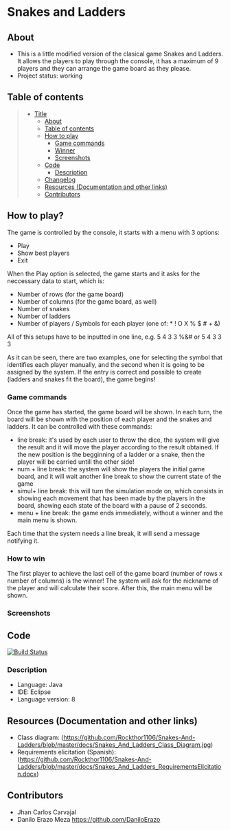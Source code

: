 # Snakes and Ladders 

## About 

* This is a little modified version of the clasical game Snakes and Ladders. It allows the players to play through the console, 
it has a maximum of 9 players and they can arrange the game board as they please.
* Project status: working

## Table of contents


> * [Title](#Snakes-and-Ladders)
>   * [About](#about)
>   * [Table of contents](#table-of-contents)
>   * [How to play](#how-to-play)
>     * [Game commands](#game-commands)
>     * [Winner](#how-to-win)
>     * [Screenshots](#screenshots)
>   * [Code](#code)
>     * [Description](#description)
>   * [Changelog](https://github.com/Rockthor1106/Snakes-And-Ladders/blob/master/Changelog.md) 
>   * [Resources (Documentation and other links)](#resources-documentation-and-other-links)
>   * [Contributors](#contributors)

## How to play?

The game is controlled by the console, it starts with a menu with 3 options:
* Play
* Show best players
* Exit

When the Play option is selected, the game starts and it asks for the neccessary data to start, which is:
* Number of rows (for the game board)
* Number of columns (for the game board, as well)
* Number of snakes
* Number of ladders 
* Number of players / Symbols for each player (one of: * ! O X % $ # + &) 

All of this setups have to be inputted in one line, e.g. 5 4 3 3 %&# or 5 4 3 3 3

As it can be seen, there are two examples, one for selecting the symbol that identifies each player manually, 
and the second when it is going to be assigned by the system. If the entry is correct and possible to create (ladders and snakes fit the board), the game begins!

### Game commands

Once the game has started, the game board will be shown. In each turn, the board will be shown with the position of each player and the snakes and ladders. 
It can be controlled with these commands:

* line break: it's used by each user to throw the dice, the system will give the result and it will move the player according to the result obtained. 
If the new position is the begginning of a ladder or a snake, then the player will be carried untill the other side!
* num + line break: the system will show the players the initial game board, and it will wait another line break to show the current state of the game
* simul+ line break: this will turn the simulation mode on, which consists in showing each movement that has been made by the players in the board, 
showing each state of the board with a pause of 2 seconds.
* menu + line break: the game ends immediately, without a winner and the main menu is shown. 

Each time that the system needs a line break, it will send a message notifying it. 

### How to win

The first player to achieve the last cell of the game board (number of rows x number of columns) is the winner! The system will ask for the nickname of the player and will calculate
their score. After this, the main menu will be shown.

### Screenshots

## Code

[![Build Status](https://qa.nuxeo.org/jenkins/buildStatus/icon?job=/nuxeo/addons_nuxeo-sample-project-master)](https://github.com/Rockthor1106/Snakes-And-Ladders/tree/master/)

### Description

* Language: Java 
* IDE: Eclipse 
* Language version: 8

## Resources (Documentation and other links)

* Class diagram: (https://github.com/Rockthor1106/Snakes-And-Ladders/blob/master/docs/Snakes_And_Ladders_Class_Diagram.jpg)
* Requirements elicitation (Spanish): (https://github.com/Rockthor1106/Snakes-And-Ladders/blob/master/docs/Snakes_And_Ladders_RequirementsElicitation.docx)

## Contributors

* Jhan Carlos Carvajal 
* Danilo Erazo Meza https://github.com/DaniloErazo

